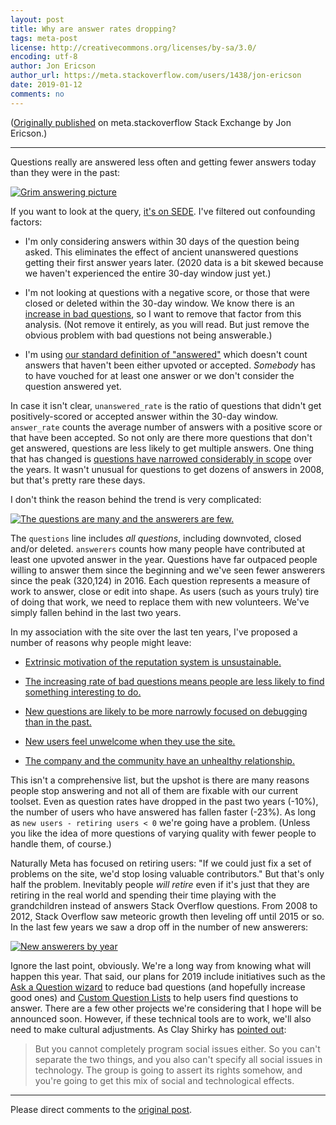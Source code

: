 ```yaml
---
layout: post
title: Why are answer rates dropping?
tags: meta-post
license: http://creativecommons.org/licenses/by-sa/3.0/
encoding: utf-8
author: Jon Ericson
author_url: https://meta.stackoverflow.com/users/1438/jon-ericson
date: 2019-01-12
comments: no
---
```


([Originally published](https://meta.stackoverflow.com/a/378904/1438) on meta.stackoverflow Stack Exchange by Jon Ericson.)

---

Questions really are answered less often and getting fewer answers today than they were in the past:

[![Grim answering picture][1]][sede-961239]

If you want to look at the query, [it's on SEDE][sede-961239]. I've filtered out confounding factors:

* I'm only considering answers within 30 days of the question being asked. This eliminates the effect of ancient unanswered questions getting their first answer years later. (2020 data is a bit skewed because we haven't experienced the entire 30-day window just yet.)

* I'm not looking at questions with a negative score, or those that were closed or deleted within the 30-day window. We know there is an [increase in bad questions](https://meta.stackoverflow.com/a/358412/1438), so I want to remove that factor from this analysis. (Not remove it entirely, as you will read. But just remove the obvious problem with bad questions not being answerable.)

* I'm using [our standard definition of "answered"](https://stackoverflow.blog/2008/09/30/ok-now-define-answered/) which doesn't count answers that haven't been either upvoted or accepted. _Somebody_ has to have vouched for at least one answer or we don't consider the question answered yet.

In case it isn't clear, `unanswered_rate` is the ratio of questions that didn't get positively-scored or accepted answer within the 30-day window. `answer_rate` counts the average number of answers with a positive score or that have been accepted. So not only are there more questions that don't get answered, questions are less likely to get multiple answers. One thing that has changed is [questions have narrowed considerably in scope](https://meta.stackoverflow.com/a/374083/1438) over the years. It wasn't unusual for questions to get dozens of answers in 2008, but that's pretty rare these days.

I don't think the reason behind the trend is very complicated:

[![The questions are many and the answerers are few.][2]][sede-961607]

The `questions` line includes _all questions_, including downvoted, closed and/or deleted. `answerers` counts how many people have contributed at least one upvoted answer in the year. Questions have far outpaced people willing to answer them since the beginning and we've seen fewer answerers since the peak (320,124) in 2016. Each question represents a measure of work to answer, close or edit into shape. As users (such as yours truly) tire of doing that work, we need to replace them with new volunteers. We've simply fallen behind in the last two years.

In my association with the site over the last ten years, I've proposed a number of reasons why people might leave:

* [Extrinsic motivation of the reputation system is unsustainable.](https://meta.stackexchange.com/questions/42481/the-problem-with-extrinsic-motivation)

* [The increasing rate of bad questions means people are less likely to find something interesting to do.](https://meta.stackoverflow.com/questions/318174/why-are-there-so-many-bad-questions/358412#358412)

* [New questions are likely to be more narrowly focused on debugging than in the past.](https://meta.stackoverflow.com/a/374083/1438)

* [New users feel unwelcome when they use the site.](https://meta.stackoverflow.com/a/367028/1438)

* [The company and the community have an unhealthy relationship.](https://meta.stackexchange.com/a/311933/1438)

This isn't a comprehensive list, but the upshot is there are many reasons people stop answering and not all of them are fixable with our current toolset. Even as question rates have dropped in the past two years (-10%), the number of users who have answered has fallen faster (-23%). As long as `new users - retiring users < 0` we're going have a problem. (Unless you like the idea of more questions of varying quality with fewer people to handle them, of course.) 

Naturally Meta has focused on retiring users: "If we could just fix a set of problems on the site, we'd stop losing valuable contributors." But that's only half the problem. Inevitably people _will retire_ even if it's just that they are retiring in the real world and spending their time playing with the grandchildren instead of answers Stack Overflow questions. From 2008 to 2012, Stack Overflow saw meteoric growth then leveling off until 2015 or so. In the last few years we saw a drop off in the number of new answerers: 

[![New answerers by year][4]](https://data.stackexchange.com/stackoverflow/query/961642/new-answerers-by-year#graph)

Ignore the last point, obviously. We're a long way from knowing what will happen this year. That said, our plans for 2019 include initiatives such as the [Ask a Question wizard](https://meta.stackoverflow.com/questions/378057/the-ask-question-wizard-is-now-in-testing) to reduce bad questions (and hopefully increase good ones) and [Custom Question Lists](https://meta.stackexchange.com/questions/317675/custom-question-lists-october-status-update) to help users find questions to answer. There are a few other projects we're considering that I hope will be announced soon. However, if these technical tools are to work, we'll also need to make cultural adjustments. As Clay Shirky has [pointed out](https://web.archive.org/web/20191122012101/http://www.shirky.com/writings/herecomeseverybody/group_enemy.html):

> But you cannot completely program social issues either. So you can't separate the two things, and you also can't specify all social issues in technology. The group is going to assert its rights somehow, and you're going to get this mix of social and technological effects.

  [sede-961239]: https://data.stackexchange.com/stackoverflow/query/961239/unanswered-questions-by-year#graph
  [sede-961607]: https://data.stackexchange.com/stackoverflow/query/961607/unanswered-questions-by-year#graph

  [1]: https://i.stack.imgur.com/lh0JD.png
  [2]: https://i.stack.imgur.com/jmp8Z.png
  [3]: https://i.stack.imgur.com/OmSIc.png
  [4]: https://i.stack.imgur.com/nsIkG.png

---

Please direct comments to the [original post](https://meta.stackoverflow.com/a/378904/1438).

